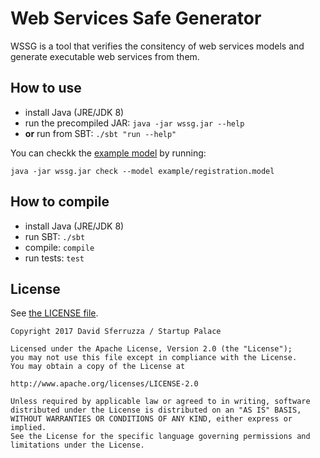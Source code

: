 Web Services Safe Generator
===========================

WSSG is a tool that verifies the consitency of web services models and generate executable web services from them.

## How to use

- install Java (JRE/JDK 8)
- run the precompiled JAR: `java -jar wssg.jar --help`
- **or** run from SBT: `./sbt "run --help"`

You can checkk the [example model](example/registration.model) by running:

```text
java -jar wssg.jar check --model example/registration.model
```

## How to compile

- install Java (JRE/JDK 8)
- run SBT: `./sbt`
- compile: `compile`
- run tests: `test`

## License

See [the LICENSE file](LICENSE).

```text
Copyright 2017 David Sferruzza / Startup Palace

Licensed under the Apache License, Version 2.0 (the "License");
you may not use this file except in compliance with the License.
You may obtain a copy of the License at

http://www.apache.org/licenses/LICENSE-2.0

Unless required by applicable law or agreed to in writing, software
distributed under the License is distributed on an "AS IS" BASIS,
WITHOUT WARRANTIES OR CONDITIONS OF ANY KIND, either express or implied.
See the License for the specific language governing permissions and
limitations under the License.
```
